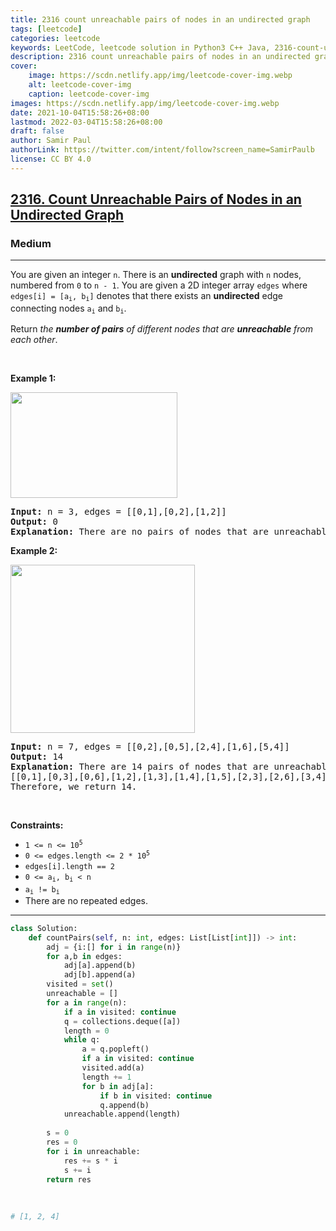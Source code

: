 ```yaml
---
title: 2316 count unreachable pairs of nodes in an undirected graph
tags: [leetcode]
categories: leetcode
keywords: LeetCode, leetcode solution in Python3 C++ Java, 2316-count-unreachable-pairs-of-nodes-in-an-undirected-graph solution
description: 2316 count unreachable pairs of nodes in an undirected graph LeetCode Solution Explained
cover:
    image: https://scdn.netlify.app/img/leetcode-cover-img.webp
    alt: leetcode-cover-img
    caption: leetcode-cover-img
images: https://scdn.netlify.app/img/leetcode-cover-img.webp
date: 2021-10-04T15:58:26+08:00
lastmod: 2022-03-04T15:58:26+08:00
draft: false
author: Samir Paul
authorLink: https://twitter.com/intent/follow?screen_name=SamirPaulb
license: CC BY 4.0
---
```



<h2><a href="https://leetcode.com/problems/count-unreachable-pairs-of-nodes-in-an-undirected-graph/">2316. Count Unreachable Pairs of Nodes in an Undirected Graph</a></h2><h3>Medium</h3><hr><div><p>You are given an integer <code>n</code>. There is an <strong>undirected</strong> graph with <code>n</code> nodes, numbered from <code>0</code> to <code>n - 1</code>. You are given a 2D integer array <code>edges</code> where <code>edges[i] = [a<sub>i</sub>, b<sub>i</sub>]</code> denotes that there exists an <strong>undirected</strong> edge connecting nodes <code>a<sub>i</sub></code> and <code>b<sub>i</sub></code>.</p>

<p>Return <em>the <strong>number of pairs</strong> of different nodes that are <strong>unreachable</strong> from each other</em>.</p>

<p>&nbsp;</p>
<p><strong class="example">Example 1:</strong></p>
<img alt="" src="https://assets.leetcode.com/uploads/2022/05/05/tc-3.png" style="width: 267px; height: 169px;">
<pre><strong>Input:</strong> n = 3, edges = [[0,1],[0,2],[1,2]]
<strong>Output:</strong> 0
<strong>Explanation:</strong> There are no pairs of nodes that are unreachable from each other. Therefore, we return 0.
</pre>

<p><strong class="example">Example 2:</strong></p>
<img alt="" src="https://assets.leetcode.com/uploads/2022/05/05/tc-2.png" style="width: 295px; height: 269px;">
<pre><strong>Input:</strong> n = 7, edges = [[0,2],[0,5],[2,4],[1,6],[5,4]]
<strong>Output:</strong> 14
<strong>Explanation:</strong> There are 14 pairs of nodes that are unreachable from each other:
[[0,1],[0,3],[0,6],[1,2],[1,3],[1,4],[1,5],[2,3],[2,6],[3,4],[3,5],[3,6],[4,6],[5,6]].
Therefore, we return 14.
</pre>

<p>&nbsp;</p>
<p><strong>Constraints:</strong></p>

<ul>
	<li><code>1 &lt;= n &lt;= 10<sup>5</sup></code></li>
	<li><code>0 &lt;= edges.length &lt;= 2 * 10<sup>5</sup></code></li>
	<li><code>edges[i].length == 2</code></li>
	<li><code>0 &lt;= a<sub>i</sub>, b<sub>i</sub> &lt; n</code></li>
	<li><code>a<sub>i</sub> != b<sub>i</sub></code></li>
	<li>There are no repeated edges.</li>
</ul>
</div>

---




```python
class Solution:
    def countPairs(self, n: int, edges: List[List[int]]) -> int:
        adj = {i:[] for i in range(n)}
        for a,b in edges:
            adj[a].append(b)
            adj[b].append(a)
        visited = set()
        unreachable = []
        for a in range(n):
            if a in visited: continue
            q = collections.deque([a])
            length = 0
            while q:
                a = q.popleft()
                if a in visited: continue
                visited.add(a)
                length += 1
                for b in adj[a]:
                    if b in visited: continue
                    q.append(b)
            unreachable.append(length)
        
        s = 0
        res = 0
        for i in unreachable:
            res += s * i
            s += i
        return res
        
    
    
# [1, 2, 4]
```
